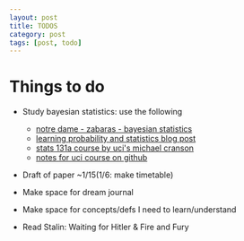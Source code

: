```yaml
---
layout: post
title: TODOS
category: post
tags: [post, todo]
---
```


# Things to do

* Study bayesian statistics: use the following
	* [notre dame - zabaras - bayesian statistics](https://www.zabaras.com/statisticalcomputing)
	* [learning probability and statistics blog post](https://h4labs.wordpress.com/2017/12/30/learning-probability-and-statistics/)
	* [stats 131a course by uci's michael cranson](http://ocw.uci.edu/courses/math_131a_introduction_to_probability_and_statistics.html)
	* [notes for uci course on github](https://github.com/melling/MathAndScienceNotes/tree/master/statistics)

* Draft of paper ~1/15(1/6: make timetable)

* Make space for dream journal

* Make space for concepts/defs I need to learn/understand

* Read Stalin: Waiting for Hitler & Fire and Fury